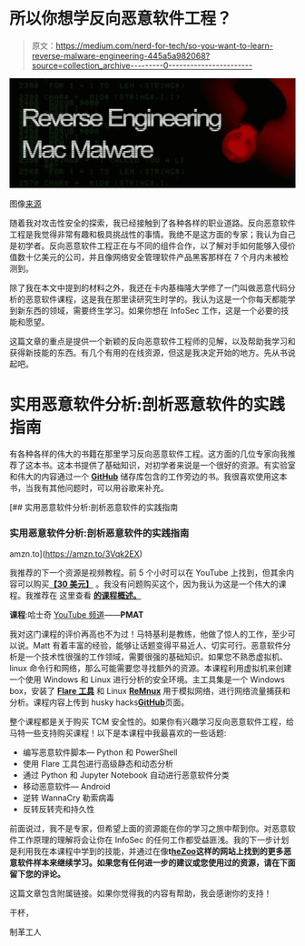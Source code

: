 # 所以你想学反向恶意软件工程？

> 原文：<https://medium.com/nerd-for-tech/so-you-want-to-learn-reverse-malware-engineering-445a5a982068?source=collection_archive---------0----------------------->

![](img/c4f0758d6adfd25f0f2e180a39786e3f.png)

图像[来源](https://167974-484938-raikfcquaxqncofqfm.stackpathdns.com/storage/131/responsive-images/reverse-engineering-mac-malware-big___medialibrary_original_1300_500.jpg)

随着我对攻击性安全的探索，我已经接触到了各种各样的职业道路。反向恶意软件工程是我觉得非常有趣和极具挑战性的事情。我绝不是这方面的专家；我认为自己是初学者。反向恶意软件工程正在与不同的组件合作，以了解对手如何能够入侵价值数十亿美元的公司，并且像网络安全管理软件产品黑客那样在 7 个月内未被检测到。

除了我在本文中提到的材料之外，我还在卡内基梅隆大学修了一门叫做恶意代码分析的恶意软件课程，这是我在那里读研究生时学的。我认为这是一个你每天都能学到新东西的领域，需要终生学习。如果你想在 InfoSec 工作，这是一个必要的技能和愿望。

这篇文章的重点是提供一个新颖的反向恶意软件工程师的见解，以及帮助我学习和获得新技能的东西。有几个有用的在线资源，但这是我决定开始的地方。先从书说起吧。

# 实用恶意软件分析:剖析恶意软件的实践指南

有各种各样的伟大的书籍在那里学习反向恶意软件工程。这方面的几位专家向我推荐了这本书。这本书提供了基础知识，对初学者来说是一个很好的资源。有实验室和伟大的内容通过一个 [**GitHub**](https://github.com/mikesiko/PracticalMalwareAnalysis-Labs) 储存库包含的工作旁边的书。我很喜欢使用这本书，当我有其他问题时，可以用谷歌来补充。

[](https://amzn.to/3Vqk2EX) [## 实用恶意软件分析:剖析恶意软件的实践指南

### 实用恶意软件分析:剖析恶意软件的实践指南

amzn.to](https://amzn.to/3Vqk2EX) 

我推荐的下一个资源是视频教程。前 5 个小时可以在 YouTube 上找到，但其余内容可以购买[**【30 美元】**](https://academy.tcm-sec.com/p/practical-malware-analysis-triage) 。我没有问题购买这个，因为我认为这是一个伟大的课程。我推荐在 这里查看 [**的课程概述。**](https://academy.tcm-sec.com/p/practical-malware-analysis-triage)

**课程**:哈士奇 [YouTube 频道](https://www.youtube.com/channel/UCtJgZIyoZ0wIKEzctj_8pZQ)——**PMAT**

我对这门课程的评价再高也不为过！马特基利是教练，他做了惊人的工作，至少可以说。Matt 有着丰富的经验，能够让话题变得平易近人、切实可行。恶意软件分析是一个技术性很强的工作领域，需要很强的基础知识。如果您不熟悉虚拟机、linux 命令行和网络，那么可能需要您寻找额外的资源。本课程利用虚拟机来创建一个使用 Windows 和 Linux 进行分析的安全环境。主工具集是一个 Windows box，安装了 [**Flare 工具**](https://github.com/mandiant/flare-vm) 和 Linux [**ReMnux**](https://docs.remnux.org) 用于模拟网络，进行网络流量捕获和分析。课程内容上传到 husky hacks[**GitHub**](https://github.com/HuskyHacks/PMAT-labs)页面。

整个课程都是关于购买 TCM 安全性的。如果你有兴趣学习反向恶意软件工程，给马特一些支持购买课程！以下是本课程中我最喜欢的一些话题:

*   编写恶意软件脚本— Python 和 PowerShell
*   使用 Flare 工具包进行高级静态和动态分析
*   通过 Python 和 Jupyter Notebook 自动进行恶意软件分类
*   移动恶意软件— Android
*   逆转 WannaCry 勒索病毒
*   反转反转壳和持久性

前面说过，我不是专家，但希望上面的资源能在你的学习之旅中帮到你。对恶意软件工作原理的理解将会让你在 InfoSec 的任何工作都受益匪浅。我的下一步计划是利用我在本课程中学到的技能，并通过在像**t**[**heZoo**](https://github.com/ytisf/theZoo)**这样的网站上找到的更多恶意软件样本来继续学习。如果您有任何进一步的建议或您使用过的资源，请在下面留下您的评论。**

这篇文章包含附属链接。如果你觉得我的内容有帮助，我会感谢你的支持！

干杯，

制革工人